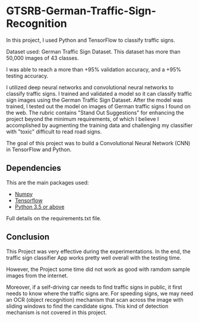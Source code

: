 # GTSRB-German-Traffic-Sign-Recognition

In this project, I used Python and TensorFlow to classify traffic signs.

Dataset used: German Traffic Sign Dataset. This dataset has more than 50,000 images of 43 classes. 

I was able to reach a more than +95% validation accuracy, and a +95% testing accuracy.

I utilized deep neural networks and convolutional neural networks to classify traffic signs. I trained and validated a model so it can classify traffic sign images using the German Traffic Sign Dataset. After the model was trained, I tested out the model on images of German traffic signs I found on the web. The rubric contains "Stand Out Suggestions" for enhancing the project beyond the minimum requirements, of which I believe I accomplished by augmenting the training data and challenging my classifier with "toxic" difficult to read road signs.

The goal of this project was to build a Convolutional Neural Network (CNN) in TensorFlow and Python.






## Dependencies

This are the main packages used:

 - [Numpy](https://numpy.org/)
 - [Tensorflow](https://www.tensorflow.org/api_docs/python/tf/math/tan)
 - [Python 3.5 or above](https://www.python.org/) 
 
Full details on the requirements.txt file.  
## Conclusion

This Project was very effective during the experimentations. In the end, the traffic sign classifier App works pretty well overall with the testing time.

However, the Project some time did not work as good with ramdom sample images from the internet.

Moreover, if a self-driving car needs to find traffic signs in public, it first needs to know where the traffic signs are. For speeding signs, we may need an OCR (object recognition) mechanism that scan across the image with sliding windows to find the candidate signs. This kind of detection mechanism is not covered in this project. 
